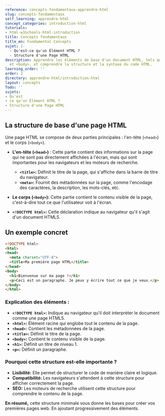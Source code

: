 ```yaml
---
reference: concepts-fondamentaux-apprendre-html
slug: concepts-fondamentaux
self_learning: apprendre-html
concept_categories: introduction-html
tutorials:
- html-w3schools-html-introduction
title: Concepts fondamentaux
title_en: Fundamental Concepts
sujet: |-
  - Qu'est-ce qu'un Élément HTML ?
  - Structure d'une Page HTML
description: Apprendre les éléments de base d'un document HTML, tels que <html>, <head>
  et <body>, et comprendre la structure et la syntaxe du code HTML.
learning_order: ''
order: 2
directory: apprendre-html/introduction-html
layout: concepts
Todo: ''
sujets:
- Qu'est
- ce qu'un Élément HTML ?
- Structure d'une Page HTML
---
```


## La structure de base d'une page HTML

Une page HTML se compose de deux parties principales : l'en-tête (`<head>`) et le corps (`<body>`).

* **L'en-tête (`<head>`)** : Cette partie contient des informations sur la page qui ne sont pas directement affichées à l'écran, mais qui sont importantes pour les navigateurs et les moteurs de recherche. 
  * **`<title>`:** Définit le titre de la page, qui s'affiche dans la barre de titre du navigateur.
  * **`<meta>`:** Fournit des métadonnées sur la page, comme l'encodage des caractères, la description, les mots-clés, etc.

* **Le corps (`<body>`):** Cette partie contient le contenu visible de la page, c'est-à-dire tout ce que l'utilisateur voit à l'écran.


* **`<!DOCTYPE html>`:** Cette déclaration indique au navigateur qu'il s'agit d'un document HTML5.


## Un exemple concret

```html
<!DOCTYPE html>
<html>
<head>
  <meta charset="UTF-8">
  <title>Ma première page HTML</title>
</head>
<body>
  <h1>Bienvenue sur ma page !</h1>
  <p>Ceci est un paragraphe. Je peux y écrire tout ce que je veux.</p>
</body>
</html>
```

### Explication des éléments :
* **`<!DOCTYPE html>`:** Indique au navigateur qu'il doit interpréter le document comme une page HTML5.
* **`<html>`:** Élément racine qui englobe tout le contenu de la page.
* **`<head>`:** Contient les métadonnées de la page.
* **`<title>`:** Définit le titre de la page.
* **`<body>`:** Contient le contenu visible de la page.
* **`<h1>`:** Définit un titre de niveau 1.
* **`<p>`:** Définit un paragraphe.

### Pourquoi cette structure est-elle importante ?

* **Lisibilité:** Elle permet de structurer le code de manière claire et logique.
* **Compatibilité:** Les navigateurs s'attendent à cette structure pour afficher correctement la page.
* **SEO:** Les moteurs de recherche utilisent cette structure pour comprendre le contenu de la page.

**En résumé,** cette structure minimale vous donne les bases pour créer vos premières pages web. En ajoutant progressivement des éléments.